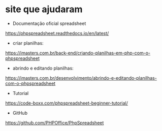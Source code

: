 # site que ajudaram

- Documentação oficial spreadsheet

https://phpspreadsheet.readthedocs.io/en/latest/

- criar planilhas:

https://imasters.com.br/back-end/criando-planilhas-em-php-com-o-phpspreadsheet


- abrindo e editando planilhas:

https://imasters.com.br/desenvolvimento/abrindo-e-editando-planilhas-com-o-phpspreadsheet


- Tutorial

https://code-boxx.com/phpspreadsheet-beginner-tutorial/


- GitHub

https://github.com/PHPOffice/PhpSpreadsheet